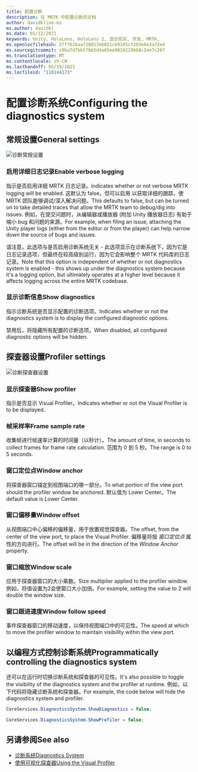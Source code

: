 ```yaml
---
title: 配置诊断
description: 在 MRTK 中配置诊断的文档
author: davidkline-ms
ms.author: davidkl
ms.date: 01/12/2021
keywords: Unity, HoloLens, HoloLens 2, 混合现实, 开发, MRTK,
ms.openlocfilehash: 2ff761baa728017eb011cb9105cf203e6e3a72e4
ms.sourcegitcommit: c0ba7d7bb57bb5dda65ee9019229b68c2ee7c267
ms.translationtype: MT
ms.contentlocale: zh-CN
ms.lasthandoff: 05/19/2021
ms.locfileid: "110144173"
---
```

# <a name="configuring-the-diagnostics-system"></a><span data-ttu-id="ba2ce-104">配置诊断系统</span><span class="sxs-lookup"><span data-stu-id="ba2ce-104">Configuring the diagnostics system</span></span>

## <a name="general-settings"></a><span data-ttu-id="ba2ce-105">常规设置</span><span class="sxs-lookup"><span data-stu-id="ba2ce-105">General settings</span></span>

![诊断常规设置](../images/diagnostics/DiagnosticsGeneralSettings.png)

### <a name="enable-verbose-logging"></a><span data-ttu-id="ba2ce-107">启用详细日志记录</span><span class="sxs-lookup"><span data-stu-id="ba2ce-107">Enable verbose logging</span></span>

<span data-ttu-id="ba2ce-108">指示是否启用详细 MRTK 日志记录。</span><span class="sxs-lookup"><span data-stu-id="ba2ce-108">Indicates whether or not verbose MRTK logging will be enabled.</span></span> <span data-ttu-id="ba2ce-109">这默认为 false，但可以启用 以获取详细的跟踪，使 MRTK 团队能够调试/深入解决问题。</span><span class="sxs-lookup"><span data-stu-id="ba2ce-109">This defaults to false, but can be turned on to take detailed traces that allow the MRTK team to debug/dig into issues.</span></span> <span data-ttu-id="ba2ce-110">例如，在提交问题时，从编辑器或播放器 (附加 Unity 播放器日志) 有助于缩小 bug 和问题的来源。</span><span class="sxs-lookup"><span data-stu-id="ba2ce-110">For example, when filing an issue, attaching the Unity player logs (either from the editor or from the player) can help narrow down the source of bugs and issues.</span></span>

<span data-ttu-id="ba2ce-111">请注意，此选项与是否启用诊断系统无关 - 此选项显示在诊断系统下，因为它是日志记录选项，但最终在较高级别运行，因为它会影响整个 MRTK 代码库的日志记录。</span><span class="sxs-lookup"><span data-stu-id="ba2ce-111">Note that this option is independent of whether or not diagnostics system is enabled - this shows up under the diagnostics system because it's a logging option, but ultimately operates at a higher level because it affects logging across the entire MRTK codebase.</span></span>

### <a name="show-diagnostics"></a><span data-ttu-id="ba2ce-112">显示诊断信息</span><span class="sxs-lookup"><span data-stu-id="ba2ce-112">Show diagnostics</span></span>

<span data-ttu-id="ba2ce-113">指示诊断系统是否显示配置的诊断选项。</span><span class="sxs-lookup"><span data-stu-id="ba2ce-113">Indicates whether or not the diagnostics system is to display the configured diagnostic options.</span></span>

<span data-ttu-id="ba2ce-114">禁用后，将隐藏所有配置的诊断选项。</span><span class="sxs-lookup"><span data-stu-id="ba2ce-114">When disabled, all configured diagnostic options will be hidden.</span></span>

## <a name="profiler-settings"></a><span data-ttu-id="ba2ce-115">探查器设置</span><span class="sxs-lookup"><span data-stu-id="ba2ce-115">Profiler settings</span></span>

![诊断探查器设置](../images/diagnostics/DiagnosticsProfilerSettings.png)

### <a name="show-profiler"></a><span data-ttu-id="ba2ce-117">显示探查器</span><span class="sxs-lookup"><span data-stu-id="ba2ce-117">Show profiler</span></span>

<span data-ttu-id="ba2ce-118">指示是否显示 Visual Profiler。</span><span class="sxs-lookup"><span data-stu-id="ba2ce-118">Indicates whether or not the Visual Profiler is to be displayed.</span></span>

### <a name="frame-sample-rate"></a><span data-ttu-id="ba2ce-119">帧采样率</span><span class="sxs-lookup"><span data-stu-id="ba2ce-119">Frame sample rate</span></span>

<span data-ttu-id="ba2ce-120">收集帧进行帧速率计算的时间量（以秒计）。</span><span class="sxs-lookup"><span data-stu-id="ba2ce-120">The amount of time, in seconds to collect frames for frame rate calculation.</span></span> <span data-ttu-id="ba2ce-121">范围为 0 到 5 秒。</span><span class="sxs-lookup"><span data-stu-id="ba2ce-121">The range is 0 to 5 seconds.</span></span>

### <a name="window-anchor"></a><span data-ttu-id="ba2ce-122">窗口定位点</span><span class="sxs-lookup"><span data-stu-id="ba2ce-122">Window anchor</span></span>

<span data-ttu-id="ba2ce-123">将探查器窗口锚定到视图端口的哪一部分。</span><span class="sxs-lookup"><span data-stu-id="ba2ce-123">To what portion of the view port should the profiler window be anchored.</span></span> <span data-ttu-id="ba2ce-124">默认值为 Lower Center。</span><span class="sxs-lookup"><span data-stu-id="ba2ce-124">The default value is Lower Center.</span></span>

### <a name="window-offset"></a><span data-ttu-id="ba2ce-125">窗口偏移量</span><span class="sxs-lookup"><span data-stu-id="ba2ce-125">Window offset</span></span>

<span data-ttu-id="ba2ce-126">从视图端口中心偏移的偏移量，用于放置视觉探查器。</span><span class="sxs-lookup"><span data-stu-id="ba2ce-126">The offset, from the center of the view port, to place the Visual Profiler.</span></span> <span data-ttu-id="ba2ce-127">偏移量将按 *窗口定位点* 属性的方向进行。</span><span class="sxs-lookup"><span data-stu-id="ba2ce-127">The offset will be in the direction of the *Window Anchor* property.</span></span>

### <a name="window-scale"></a><span data-ttu-id="ba2ce-128">窗口缩放</span><span class="sxs-lookup"><span data-stu-id="ba2ce-128">Window scale</span></span>

<span data-ttu-id="ba2ce-129">应用于探查器窗口的大小乘数。</span><span class="sxs-lookup"><span data-stu-id="ba2ce-129">Size multiplier applied to the profiler window.</span></span> <span data-ttu-id="ba2ce-130">例如，将值设置为2会使窗口大小加倍。</span><span class="sxs-lookup"><span data-stu-id="ba2ce-130">For example, setting the value to 2 will double the window size.</span></span>

### <a name="window-follow-speed"></a><span data-ttu-id="ba2ce-131">窗口跟进速度</span><span class="sxs-lookup"><span data-stu-id="ba2ce-131">Window follow speed</span></span>

<span data-ttu-id="ba2ce-132">事件探查器窗口的移动速度，以保持视图端口中的可见性。</span><span class="sxs-lookup"><span data-stu-id="ba2ce-132">The speed at which to move the profiler window to maintain visibility within the view port.</span></span>

## <a name="programmatically-controlling-the-diagnostics-system"></a><span data-ttu-id="ba2ce-133">以编程方式控制诊断系统</span><span class="sxs-lookup"><span data-stu-id="ba2ce-133">Programmatically controlling the diagnostics system</span></span>

<span data-ttu-id="ba2ce-134">还可以在运行时切换诊断系统和探查器的可见性。</span><span class="sxs-lookup"><span data-stu-id="ba2ce-134">It's also possible to toggle the visibility of the diagnostics system and the profiler at runtime.</span></span> <span data-ttu-id="ba2ce-135">例如，以下代码将隐藏诊断系统和探查器。</span><span class="sxs-lookup"><span data-stu-id="ba2ce-135">For example, the code below will hide the diagnostics system and profiler.</span></span>

```c#
CoreServices.DiagnosticsSystem.ShowDiagnostics = false;

CoreServices.DiagnosticsSystem.ShowProfiler = false;
```

## <a name="see-also"></a><span data-ttu-id="ba2ce-136">另请参阅</span><span class="sxs-lookup"><span data-stu-id="ba2ce-136">See also</span></span>

- [<span data-ttu-id="ba2ce-137">诊断系统</span><span class="sxs-lookup"><span data-stu-id="ba2ce-137">Diagnostics System</span></span>](diagnostics-system-getting-started.md)
- [<span data-ttu-id="ba2ce-138">使用可视化探查器</span><span class="sxs-lookup"><span data-stu-id="ba2ce-138">Using the Visual Profiler</span></span>](using-visual-profiler.md)
